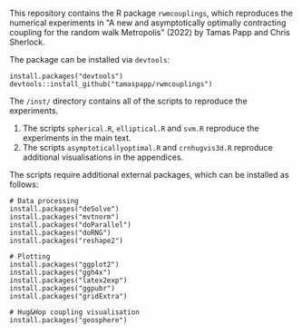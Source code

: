 This repository contains the R package `rwmcouplings`, which reproduces the numerical experiments in "A new and asymptotically optimally contracting coupling for the random walk Metropolis" (2022) by Tamas Papp and Chris Sherlock.

The package can be installed via `devtools`:
```
install.packages("devtools")
devtools::install_github("tamaspapp/rwmcouplings")
```

The `/inst/` directory contains all of the scripts to reproduce the experiments.
1. The scripts `spherical.R`, `elliptical.R` and `svm.R` reproduce the experiments in the main text.
2. The scripts `asymptoticallyoptimal.R` and `crnhugvis3d.R` reproduce additional visualisations in the appendices.

The scripts require additional external packages, which can be installed as follows:
```
# Data processing
install.packages("deSolve")
install.packages("mvtnorm")
install.packages("doParallel")
install.packages("doRNG")
install.packages("reshape2")

# Plotting
install.packages("ggplot2")
install.packages("ggh4x")
install.packages("latex2exp")
install.packages("ggpubr")
install.packages("gridExtra")

# Hug&Hop coupling visualisation
install.packages("geosphere")
```

